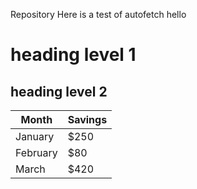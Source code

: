 Repository
Here is a test of autofetch
hello

# heading level 1

## heading level 2
| Month    | Savings |
| -------- | ------- |
| January  | $250    |
| February | $80     |
| March    | $420    |